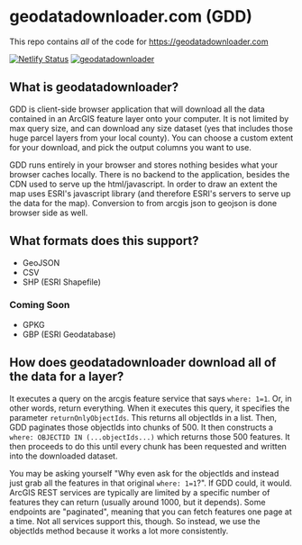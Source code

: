 # geodatadownloader.com (GDD)

This repo contains _all_ of the code for <https://geodatadownloader.com>

[![Netlify Status](https://api.netlify.com/api/v1/badges/55727701-8ed9-4074-8a16-829dcb4601db/deploy-status)](https://app.netlify.com/sites/geodatadownloader/deploys)
[![geodatadownloader](https://img.shields.io/endpoint?url=https://dashboard.cypress.io/badge/detailed/8tricd/master&style=flat&logo=cypress)](https://dashboard.cypress.io/projects/8tricd/runs)

## What is geodatadownloader?

GDD is client-side browser application that will download all the data contained
in an ArcGIS feature layer onto your computer.
It is not limited by max query size, and can download any size dataset
(yes that includes those huge parcel layers from your local county).
You can choose a custom extent for your download, and pick the output columns you want to use.

GDD runs entirely in your browser and stores nothing besides what your
browser caches locally. There is no backend to the application,
besides the CDN used to serve up the html/javascript.
In order to draw an extent the map uses ESRI's javascript library
(and therefore ESRI's servers to serve up the data for the map).
Conversion to from arcgis json to geojson is done browser side as well.

## What formats does this support?

- GeoJSON
- CSV
- SHP (ESRI Shapefile)

### Coming Soon

- GPKG
- GBP (ESRI Geodatabase)

## How does geodatadownloader download all of the data for a layer?

It executes a query on the arcgis feature service that says `where: 1=1`.
Or, in other words, return everything. When it executes this query, it specifies the parameter `returnOnlyObjectIds`.
This returns all objectIds in a list.
Then, GDD paginates those objectIds into chunks of 500.
It then constructs a `where: OBJECTID IN (...objectIds...)` which returns those 500 features.
It then proceeds to do this until every chunk has been requested and written into the downloaded dataset.

You may be asking yourself "Why even ask for the objectIds and instead just grab all the features in that original `where: 1=1`?".
If GDD could, it would. ArcGIS REST services are typically are limited by a specific number of features they can return (usually around 1000, but it depends).
Some endpoints are "paginated", meaning that you can fetch features one page at a time. Not all services support this, though.
So instead, we use the objectIds method because it works a lot more consistently.
